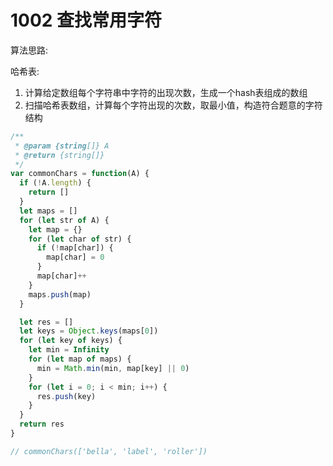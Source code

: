 # 1002 查找常用字符

算法思路:

哈希表:
1. 计算给定数组每个字符串中字符的出现次数，生成一个hash表组成的数组
2. 扫描哈希表数组，计算每个字符出现的次数，取最小值，构造符合题意的字符结构


```js
/**
 * @param {string[]} A
 * @return {string[]}
 */
var commonChars = function(A) {
  if (!A.length) {
    return []
  }
  let maps = []
  for (let str of A) {
    let map = {}
    for (let char of str) {
      if (!map[char]) {
        map[char] = 0
      }
      map[char]++
    }
    maps.push(map)
  }

  let res = []
  let keys = Object.keys(maps[0])
  for (let key of keys) {
    let min = Infinity
    for (let map of maps) {
      min = Math.min(min, map[key] || 0)
    }
    for (let i = 0; i < min; i++) {
      res.push(key)
    }
  }
  return res
}

// commonChars(['bella', 'label', 'roller'])
```